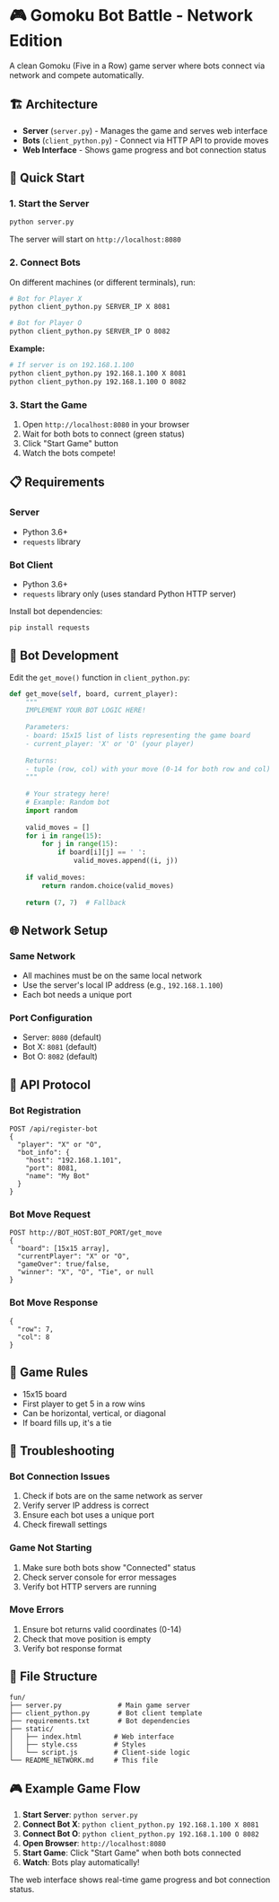 # 🎮 Gomoku Bot Battle - Network Edition

A clean Gomoku (Five in a Row) game server where bots connect via network and compete automatically.

## 🏗️ Architecture

- **Server** (`server.py`) - Manages the game and serves web interface
- **Bots** (`client_python.py`) - Connect via HTTP API to provide moves
- **Web Interface** - Shows game progress and bot connection status

## 🚀 Quick Start

### 1. Start the Server

```bash
python server.py
```

The server will start on `http://localhost:8080`

### 2. Connect Bots

On different machines (or different terminals), run:

```bash
# Bot for Player X
python client_python.py SERVER_IP X 8081

# Bot for Player O  
python client_python.py SERVER_IP O 8082
```

**Example:**
```bash
# If server is on 192.168.1.100
python client_python.py 192.168.1.100 X 8081
python client_python.py 192.168.1.100 O 8082
```

### 3. Start the Game

1. Open `http://localhost:8080` in your browser
2. Wait for both bots to connect (green status)
3. Click "Start Game" button
4. Watch the bots compete!

## 📋 Requirements

### Server
- Python 3.6+
- `requests` library

### Bot Client
- Python 3.6+
- `requests` library only (uses standard Python HTTP server)

Install bot dependencies:
```bash
pip install requests
```

## 🤖 Bot Development

Edit the `get_move()` function in `client_python.py`:

```python
def get_move(self, board, current_player):
    """
    IMPLEMENT YOUR BOT LOGIC HERE!
    
    Parameters:
    - board: 15x15 list of lists representing the game board
    - current_player: 'X' or 'O' (your player)
    
    Returns:
    - tuple (row, col) with your move (0-14 for both row and col)
    """
    
    # Your strategy here!
    # Example: Random bot
    import random
    
    valid_moves = []
    for i in range(15):
        for j in range(15):
            if board[i][j] == ' ':
                valid_moves.append((i, j))
    
    if valid_moves:
        return random.choice(valid_moves)
    
    return (7, 7)  # Fallback
```

## 🌐 Network Setup

### Same Network
- All machines must be on the same local network
- Use the server's local IP address (e.g., `192.168.1.100`)
- Each bot needs a unique port

### Port Configuration
- Server: `8080` (default)
- Bot X: `8081` (default)
- Bot O: `8082` (default)

## 📡 API Protocol

### Bot Registration
```
POST /api/register-bot
{
  "player": "X" or "O",
  "bot_info": {
    "host": "192.168.1.101",
    "port": 8081,
    "name": "My Bot"
  }
}
```

### Bot Move Request
```
POST http://BOT_HOST:BOT_PORT/get_move
{
  "board": [15x15 array],
  "currentPlayer": "X" or "O",
  "gameOver": true/false,
  "winner": "X", "O", "Tie", or null
}
```

### Bot Move Response
```
{
  "row": 7,
  "col": 8
}
```

## 🎯 Game Rules

- 15x15 board
- First player to get 5 in a row wins
- Can be horizontal, vertical, or diagonal
- If board fills up, it's a tie

## 🔧 Troubleshooting

### Bot Connection Issues
1. Check if bots are on the same network as server
2. Verify server IP address is correct
3. Ensure each bot uses a unique port
4. Check firewall settings

### Game Not Starting
1. Make sure both bots show "Connected" status
2. Check server console for error messages
3. Verify bot HTTP servers are running

### Move Errors
1. Ensure bot returns valid coordinates (0-14)
2. Check that move position is empty
3. Verify bot response format

## 📁 File Structure

```
fun/
├── server.py              # Main game server
├── client_python.py       # Bot client template
├── requirements.txt       # Bot dependencies
├── static/
│   ├── index.html        # Web interface
│   ├── style.css         # Styles
│   └── script.js         # Client-side logic
└── README_NETWORK.md     # This file
```

## 🎮 Example Game Flow

1. **Start Server**: `python server.py`
2. **Connect Bot X**: `python client_python.py 192.168.1.100 X 8081`
3. **Connect Bot O**: `python client_python.py 192.168.1.100 O 8082`
4. **Open Browser**: `http://localhost:8080`
5. **Start Game**: Click "Start Game" when both bots connected
6. **Watch**: Bots play automatically!

The web interface shows real-time game progress and bot connection status. 